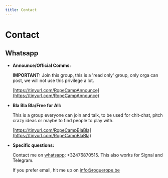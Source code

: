 ```yaml
---
title: Contact
---
```

# Contact

## Whatsapp

* **Announce/Official Comms:** 

  **IMPORTANT:** Join this group, this is a 'read only' group, only orga can post, we will not use this privilege a lot. 

  [https://tinyurl.com/RopeCampAnnounce](https://tinyurl.com/RopeCampAnnounce)

* **Bla Bla Bla/Free for All:** 

  This is a group everyone can join and talk, to be used for chit-chat, pitch crazy ideas or maybe to find people to play with.

  [https://tinyurl.com/RopeCampBlaBla](https://tinyurl.com/RopeCampBlaBla)

* **Specific questions:** 

  Contact me on [whatsapp](https://api.whatsapp.com/send?phone=32476870515): +32476870515. This also works for Signal and Telegram.

  If you prefer email, hit me up on info@roguerope.be

